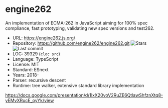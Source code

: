# engine262

An implementation of ECMA-262 in JavaScript aiming for 100% spec compliance, fast prototyping, validating new spec versions and test262.

* URL:        https://engine262.js.org/
* Repository: https://github.com/engine262/engine262.git <img src="https://img.shields.io/github/stars/engine262/engine262?label=&style=flat-square" alt="Stars"><img src="https://img.shields.io/github/last-commit/engine262/engine262?label=&style=flat-square" alt="Last commit">
* LOC:        39329 (`cloc src`)
* Language:   TypeScript
* License:    MIT
* Standard:   ESnext
* Years:      2018-
* Parser:     recursive descent
* Runtime:    tree walker, extensive standard library implementation

https://docs.google.com/presentation/d/1lxX20voV2RuZE6QtlawShfznXtq8-yEMvXRucE_oyYk/view
